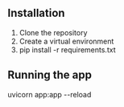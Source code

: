 ## Installation

1. Clone the repository
2. Create a virtual environment
3. pip install -r requirements.txt


## Running the app

uvicorn app:app --reload